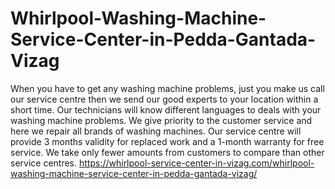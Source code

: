 # Whirlpool-Washing-Machine-Service-Center-in-Pedda-Gantada-Vizag
When you have to get any washing machine problems, just you make us call our service centre then we send our good experts to your location within a short time. Our technicians will know different languages to deals with your washing machine problems. We give priority to the customer service and here we repair all brands of washing machines. Our service centre will provide 3 months validity for replaced work and a 1-month warranty for free service. We take only fewer amounts from customers to compare than other service centres.  https://whirlpool-service-center-in-vizag.com/whirlpool-washing-machine-service-center-in-pedda-gantada-vizag/
